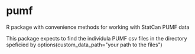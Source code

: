 # pumf
R package with convenience methods for working with StatCan PUMF data

This package expects to find the individula PUMF csv files in the directory
speficied by options(custom_data_path="your path to the files")

